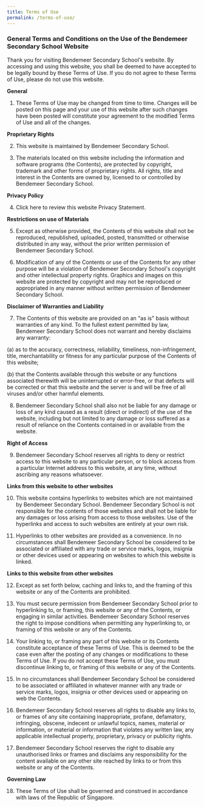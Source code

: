 ```yaml
---
title: Terms of Use
permalink: /terms-of-use/
---
```

### **General Terms and Conditions on the Use of the Bendemeer Secondary School Website**

Thank you for visiting Bendemeer Secondary School's website.  By accessing and using this website, you shall be deemed to have accepted to be legally bound by these Terms of Use. If you do not agree to these Terms of Use, please do not use this website.

**General**

1. These Terms of Use may be changed from time to time. Changes will be posted on this page and your use of this website after such changes have been posted will constitute your agreement to the modified Terms of Use and all of the changes.

**Proprietary Rights**

2. This website is maintained by Bendemeer Secondary School.

3. The materials located on this website including the information and software programs (the Contents), are protected by copyright, trademark and other forms of proprietary rights. All rights, title and interest in the Contents are owned by, licensed to or controlled by Bendemeer Secondary School.

**Privacy Policy**

4. Click here to review this website Privacy Statement.

**Restrictions on use of Materials**

5. Except as otherwise provided, the Contents of this website shall not be reproduced, republished, uploaded, posted, transmitted or otherwise distributed in any way, without the prior written permission of Bendemeer Secondary School.

6. Modification of any of the Contents or use of the Contents for any other purpose will be a violation of Bendemeer Secondary School's copyright and other intellectual property rights. Graphics and images on this website are protected by copyright and may not be reproduced or appropriated in any manner without written permission of Bendemeer Secondary School.

**Disclaimer of Warranties and Liability**

7. The Contents of this website are provided on an "as is" basis without warranties of any kind. To the fullest extent permitted by law, Bendemeer Secondary School does not warrant and hereby disclaims any warranty:

(a) as to the accuracy, correctness, reliability, timeliness, non-infringement, title, merchantability or fitness for any particular purpose of the Contents of this website;

(b) that the Contents available through this website or any functions associated therewith will be uninterrupted or error-free, or that defects will be corrected or that this website and the server is and will be free of all viruses and/or other harmful elements.

8. Bendemeer Secondary School shall also not be liable for any damage or loss of any kind caused as a result (direct or indirect) of the use of the website, including but not limited to any damage or loss suffered as a result of reliance on the Contents contained in or available from the website.

**Right of Access**

9. Bendemeer Secondary School reserves all rights to deny or restrict access to this website to any particular person, or to block access from a particular Internet address to this website, at any time, without ascribing any reasons whatsoever.

**Links from this website to other websites**

10. This website contains hyperlinks to websites which are not maintained by Bendemeer Secondary School. Bendemeer Secondary School is not responsible for the contents of those websites and shall not be liable for any damages or loss arising from access to those websites. Use of the hyperlinks and access to such websites are entirely at your own risk.

11. Hyperlinks to other websites are provided as a convenience. In no circumstances shall Bendemeer Secondary School be considered to be associated or affiliated with any trade or service marks, logos, insignia or other devices used or appearing on websites to which this website is linked.

**Links to this website from other websites**

12. Except as set forth below, caching and links to, and the framing of this website or any of the Contents are prohibited.

13. You must secure permission from Bendemeer Secondary School prior to hyperlinking to, or framing, this website or any of the Contents, or engaging in similar activities. Bendemeer Secondary School reserves the right to impose conditions when permitting any hyperlinking to, or framing of this website or any of the Contents.

14. Your linking to, or framing any part of this website or its Contents constitute acceptance of these Terms of Use. This is deemed to be the case even after the posting of any changes or modifications to these Terms of Use. If you do not accept these Terms of Use, you must discontinue linking to, or framing of this website or any of the Contents.

15. In no circumstances shall Bendemeer Secondary School be considered to be associated or affiliated in whatever manner with any trade or service marks, logos, insignia or other devices used or appearing on web the Contents.

16. Bendemeer Secondary School reserves all rights to disable any links to, or frames of any site containing inappropriate, profane, defamatory, infringing, obscene, indecent or unlawful topics, names, material or information, or material or information that violates any written law, any applicable intellectual property, proprietary, privacy or publicity rights.

17. Bendemeer Secondary School reserves the right to disable any unauthorised links or frames and disclaims any responsibility for the content available on any other site reached by links to or from this website or any of the Contents.

**Governing Law**

18. These Terms of Use shall be governed and construed in accordance with laws of the Republic of Singapore.